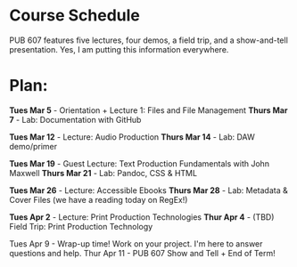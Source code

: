 # Course Schedule
PUB 607 features five lectures, four demos, a field trip, and a show-and-tell presentation. Yes, I am putting this information everywhere. 

# Plan:
**Tues Mar 5** - Orientation + Lecture 1: Files and File Management
**Thurs Mar 7** - Lab: Documentation with GitHub 

**Tues Mar 12** - Lecture: Audio Production
**Thurs Mar 14** - Lab: DAW demo/primer 

**Tues Mar 19** - Guest Lecture: Text Production Fundamentals with John Maxwell
**Thurs Mar 21** - Lab: Pandoc, CSS & HTML  

**Tues Mar 26** - Lecture: Accessible Ebooks
**Thurs Mar 28** - Lab: Metadata & Cover Files (we have a reading today on RegEx!)

**Tues Apr 2** - Lecture: Print Production Technologies
**Thur Apr 4** - (TBD) Field Trip: Print Production Technology

Tues Apr 9 - Wrap-up time! Work on your project. I'm here to answer questions and help.
Thur Apr 11 - PUB 607 Show and Tell + End of Term!




